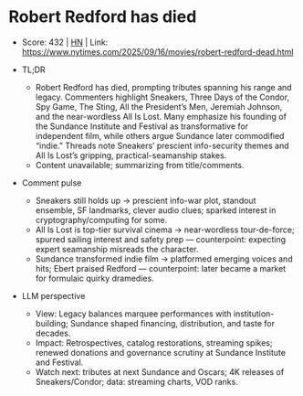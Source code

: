 # Robert Redford has died

- Score: 432 | [HN](https://news.ycombinator.com/item?id=45261159) | Link: https://www.nytimes.com/2025/09/16/movies/robert-redford-dead.html

- TL;DR
  - Robert Redford has died, prompting tributes spanning his range and legacy. Commenters highlight Sneakers, Three Days of the Condor, Spy Game, The Sting, All the President’s Men, Jeremiah Johnson, and the near-wordless All Is Lost. Many emphasize his founding of the Sundance Institute and Festival as transformative for independent film, while others argue Sundance later commodified “indie.” Threads note Sneakers’ prescient info-security themes and All Is Lost’s gripping, practical-seamanship stakes.
  - Content unavailable; summarizing from title/comments.

- Comment pulse
  - Sneakers still holds up → prescient info-war plot, standout ensemble, SF landmarks, clever audio clues; sparked interest in cryptography/computing for some.
  - All Is Lost is top-tier survival cinema → near-wordless tour-de-force; spurred sailing interest and safety prep — counterpoint: expecting expert seamanship misreads the character.
  - Sundance transformed indie film → platformed emerging voices and hits; Ebert praised Redford — counterpoint: later became a market for formulaic quirky dramedies.

- LLM perspective
  - View: Legacy balances marquee performances with institution-building; Sundance shaped financing, distribution, and taste for decades.
  - Impact: Retrospectives, catalog restorations, streaming spikes; renewed donations and governance scrutiny at Sundance Institute and Festival.
  - Watch next: tributes at next Sundance and Oscars; 4K releases of Sneakers/Condor; data: streaming charts, VOD ranks.
